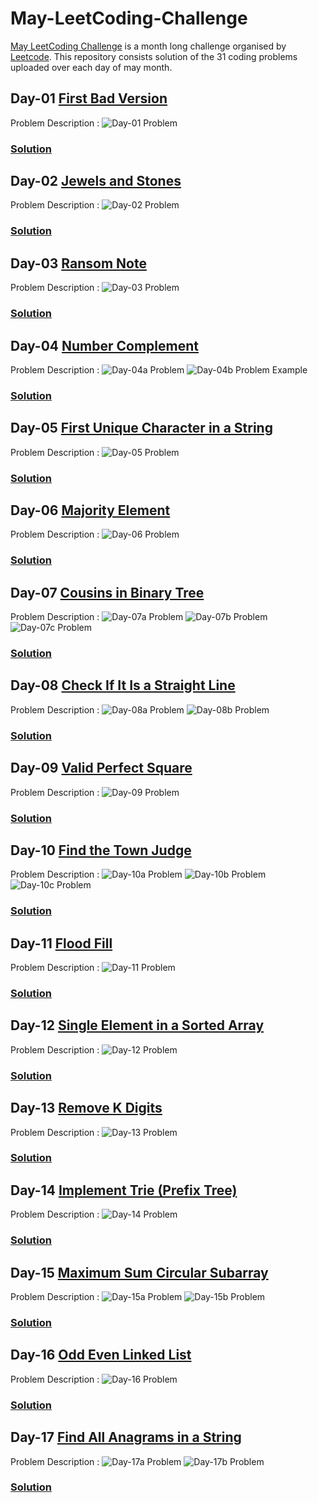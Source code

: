 # May-LeetCoding-Challenge
[May LeetCoding Challenge](https://leetcode.com/explore/challenge/card/may-leetcoding-challenge/) is a month long challenge organised by [Leetcode](https://leetcode.com/). This repository consists solution of the 31 coding problems uploaded over each day of may month.

## Day-01 [First Bad Version](https://leetcode.com/explore/challenge/card/may-leetcoding-challenge/534/week-1-may-1st-may-7th/3316/)
Problem Description :
![Day-01 Problem](../assets/Day-01.png?raw=true)
### [Solution](https://github.com/yashrt/May-LeetCoding-Challenge/blob/master/Day-01.cpp)

## Day-02 [Jewels and Stones](https://leetcode.com/explore/challenge/card/may-leetcoding-challenge/534/week-1-may-1st-may-7th/3317/)
Problem Description :
![Day-02 Problem](../assets/Day-02.png?raw=true)
### [Solution](https://github.com/yashrt/May-LeetCoding-Challenge/blob/master/Day-02.cpp)
  
## Day-03 [Ransom Note](https://leetcode.com/explore/challenge/card/may-leetcoding-challenge/534/week-1-may-1st-may-7th/3318/)
Problem Description :
![Day-03 Problem](../assets/Day-03.png?raw=true)
### [Solution](https://github.com/yashrt/May-LeetCoding-Challenge/blob/master/Day-03.cpp)
  
## Day-04 [Number Complement](https://leetcode.com/explore/challenge/card/may-leetcoding-challenge/534/week-1-may-1st-may-7th/3319/)
Problem Description :
![Day-04a Problem](../assets/Day-04(a).png?raw=true)
![Day-04b Problem Example](../assets/Day-04(b).png?raw=true)
### [Solution](https://github.com/yashrt/May-LeetCoding-Challenge/blob/master/Day-04.cpp)

## Day-05 [First Unique Character in a String](https://leetcode.com/explore/challenge/card/may-leetcoding-challenge/534/week-1-may-1st-may-7th/3320/)
Problem Description :
![Day-05 Problem](../assets/Day-05.png?raw=true)
### [Solution](https://github.com/yashrt/May-LeetCoding-Challenge/blob/master/Day-05.cpp)

## Day-06 [Majority Element](https://leetcode.com/explore/challenge/card/may-leetcoding-challenge/534/week-1-may-1st-may-7th/3321/)
Problem Description :
![Day-06 Problem](../assets/Day-06.png?raw=true)
### [Solution](https://github.com/yashrt/May-LeetCoding-Challenge/blob/master/Day-06.cpp)

## Day-07 [Cousins in Binary Tree](https://leetcode.com/explore/challenge/card/may-leetcoding-challenge/534/week-1-may-1st-may-7th/3322/)
Problem Description :
![Day-07a Problem](../assets/Day-07a.png?raw=true)
![Day-07b Problem](../assets/Day-07b.png?raw=true)
![Day-07c Problem](../assets/Day-07c.png?raw=true)
### [Solution](https://github.com/yashrt/May-LeetCoding-Challenge/blob/master/Day-07.cpp)

## Day-08 [Check If It Is a Straight Line](https://leetcode.com/explore/challenge/card/may-leetcoding-challenge/535/week-2-may-8th-may-14th/3323/)
Problem Description :
![Day-08a Problem](../assets/Day-08a.png?raw=true)
![Day-08b Problem](../assets/Day-08b.png?raw=true)
### [Solution](https://github.com/yashrt/May-LeetCoding-Challenge/blob/master/Day-08.cpp)

## Day-09 [Valid Perfect Square](https://leetcode.com/explore/challenge/card/may-leetcoding-challenge/535/week-2-may-8th-may-14th/3324/)
Problem Description :
![Day-09 Problem](../assets/Day-09.png?raw=true)
### [Solution](https://github.com/yashrt/May-LeetCoding-Challenge/blob/master/Day-09.cpp)

## Day-10 [Find the Town Judge](https://leetcode.com/explore/challenge/card/may-leetcoding-challenge/535/week-2-may-8th-may-14th/3325/)
Problem Description :
![Day-10a Problem](../assets/Day-10a.png?raw=true)
![Day-10b Problem](../assets/Day-10b.png?raw=true)
![Day-10c Problem](../assets/Day-10c.png?raw=true)
### [Solution](https://github.com/yashrt/May-LeetCoding-Challenge/blob/master/Day-10.cpp)

## Day-11 [Flood Fill](https://leetcode.com/explore/challenge/card/may-leetcoding-challenge/535/week-2-may-8th-may-14th/3326/)
Problem Description :
![Day-11 Problem](../assets/Day-11.png?raw=true)
### [Solution](https://github.com/yashrt/May-LeetCoding-Challenge/blob/master/Day-11.cpp)


## Day-12 [Single Element in a Sorted Array](https://leetcode.com/explore/challenge/card/may-leetcoding-challenge/535/week-2-may-8th-may-14th/3327/)
Problem Description :
![Day-12 Problem](../assets/Day-12.png?raw=true)
### [Solution](https://github.com/yashrt/May-LeetCoding-Challenge/blob/master/Day-12.cpp)


## Day-13 [Remove K Digits](https://leetcode.com/explore/challenge/card/may-leetcoding-challenge/535/week-2-may-8th-may-14th/3328/)
Problem Description :
![Day-13 Problem](../assets/Day-13.png?raw=true)
### [Solution](https://github.com/yashrt/May-LeetCoding-Challenge/blob/master/Day-13.cpp)

## Day-14 [Implement Trie (Prefix Tree)](https://leetcode.com/explore/challenge/card/may-leetcoding-challenge/535/week-2-may-8th-may-14th/3329/)
Problem Description :
![Day-14 Problem](../assets/Day-14.png?raw=true)
### [Solution](https://github.com/yashrt/May-LeetCoding-Challenge/blob/master/Day-14.cpp)

## Day-15 [Maximum Sum Circular Subarray](https://leetcode.com/explore/challenge/card/may-leetcoding-challenge/536/week-3-may-15th-may-21st/3330/)
Problem Description :
![Day-15a Problem](../assets/Day-15a.png?raw=true)
![Day-15b Problem](../assets/Day-15b.png?raw=true)
### [Solution](https://github.com/yashrt/May-LeetCoding-Challenge/blob/master/Day-15.cpp)

## Day-16 [Odd Even Linked List](https://leetcode.com/explore/challenge/card/may-leetcoding-challenge/536/week-3-may-15th-may-21st/3331/)
Problem Description :
![Day-16 Problem](../assets/Day-16.png?raw=true)
### [Solution](https://github.com/yashrt/May-LeetCoding-Challenge/blob/master/Day-16.cpp)

## Day-17 [Find All Anagrams in a String](https://leetcode.com/explore/challenge/card/may-leetcoding-challenge/536/week-3-may-15th-may-21st/3332/)
Problem Description :
![Day-17a Problem](../assets/Day-17a.png?raw=true)
![Day-17b Problem](../assets/Day-17b.png?raw=true)
### [Solution](https://github.com/yashrt/May-LeetCoding-Challenge/blob/master/Day-17.cpp)
